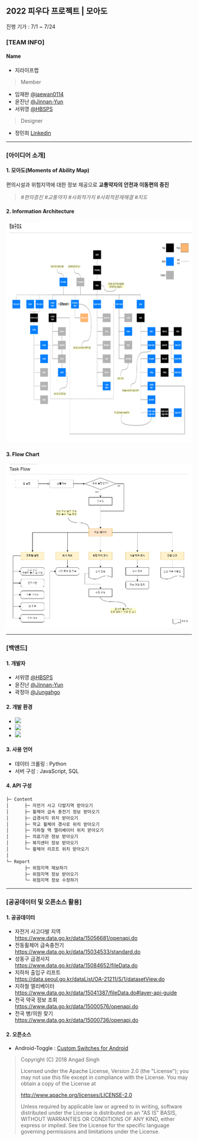 ## 2022 피우다 프로젝트 | 모아도
진행 기가 : 7/1 ~ 7/24 

### [TEAM INFO]
#### Name
- 지라이프랩
   
>Member
- 임재완 [@jaewan0114](https://github.com/jaewan0114)
- 윤진난 [@Jinnan-Yun](https://github.com/Jinnan-Yun)
- 서위영 [@HBSPS](https://github.com/HBSPS)
> Designer 
- 정민희 [Linkedin](https://www.linkedin.com/in/%EB%AF%BC%ED%9D%AC-%EC%A0%95-b96197204/)

------------- 
### [아이디어 소개]   

#### 1. 모아도(Moments of Ability Map)
편의시설과 위험지역에 대한 정보 제공으로  **교통약자의 안전과 이동편의 증진**  
> _#편의증진_ _#교통약자_ _#사회적가치_ _#사회적문제해결_ _#지도_
   
     
#### 2. Information Architecture
<img src="./img/IA.png" height="600px" width="950px">   

#### 3. Flow Chart
<img src="./img/FlowChart.png"> 

------------- 
### [백엔드]

#### 1. 개발자
- 서위영 [@HBSPS](https://github.com/HBSPS)
- 윤진난 [@Jinnan-Yun](https://github.com/Jinnan-Yun)
- 곽정아 [@Jungahgo](https://github.com/Jungahgo)

#### 2. 개발 환경
- <img src="https://img.shields.io/badge/Node.js-339933?style=for-the-badge&logo=Node.js&logoColor=white">
- <img src="https://img.shields.io/badge/MySQL-4479A1?style=for-the-badge&logo=MySQL&logoColor=white">
- <img src="https://img.shields.io/badge/Amazon AWS-232F3E?style=for-the-badge&logo=Amazon AWS&logoColor=white">

#### 3. 사용 언어
- 데이터 크롤링 : Python
- 서버 구성 : JavaScript, SQL

#### 4. API 구성
```bash
├─ Content
│      ├─ 자전거 사고 다발지역 받아오기
│      ├─ 휠체어 급속 충전기 정보 받아오기
│      ├─ 급경사지 위치 받아오기
│      ├─ 학교 휠체어 경사로 위치 받아오기
│      ├─ 지하철 역 엘리베이터 위치 받아오기
│      ├─ 의료기관 정보 받아오기
│      ├─ 복지센터 정보 받아오기
│      └─ 휠체어 리프트 위치 받아오기
│
└─ Report
       ├─ 위험지역 제보하기
       ├─ 위험지역 정보 받아오기
       └─ 위험지역 정보 수정하기
```

-------------
### [공공데이터 및 오픈소스 활용]  
#### 1. 공공데이터
- 자전거 사고다발 지역  
https://www.data.go.kr/data/15056681/openapi.do
- 전동휠체어 급속충전기  
https://www.data.go.kr/data/15034533/standard.do
- 성동구 급경사지  
https://www.data.go.kr/data/15084652/fileData.do
- 지하처 출입구 리프트   
https://data.seoul.go.kr/dataList/OA-21211/S/1/datasetView.do
- 지하철 엘리베이터  
https://www.data.go.kr/data/15041387/fileData.do#layer-api-guide
- 전국 약국 정보 조회   
https://www.data.go.kr/data/15000576/openapi.do
- 전국 병/의원 찾기   
https://www.data.go.kr/data/15000736/openapi.do

#### 2. 오픈소스  

- Android-Toggle : [Custom Switches for Android](https://github.com/singhangadin/android-toggle)
   
>Copyright (C) 2018 Angad Singh
>   
>Licensed under the Apache License, Version 2.0 (the "License");
>you may not use this file except in compliance with the License.
>You may obtain a copy of the License at
>    
   >http://www.apache.org/licenses/LICENSE-2.0
>  
>Unless required by applicable law or agreed to in writing, software
>distributed under the License is distributed on an "AS IS" BASIS,
>WITHOUT WARRANTIES OR CONDITIONS OF ANY KIND, either express or implied.
>See the License for the specific language governing permissions and
>limitations under the License. 
